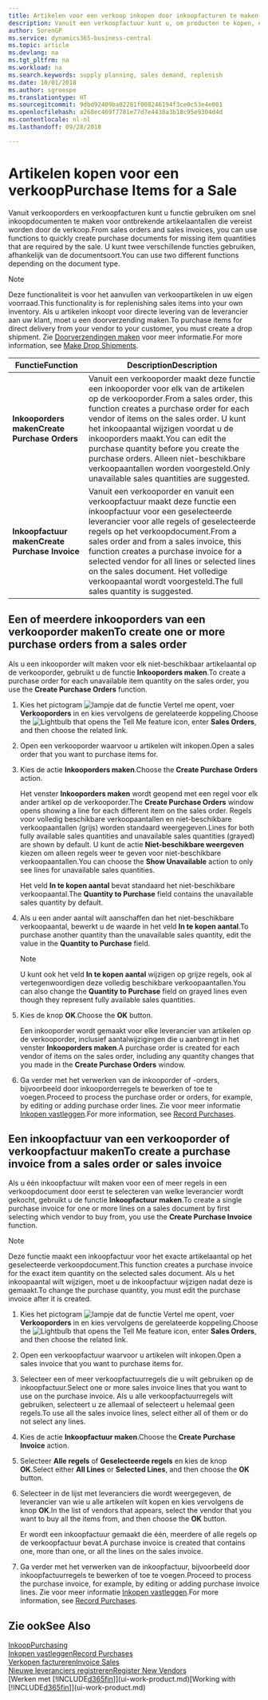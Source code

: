 ```yaml
---
title: Artikelen voor een verkoop inkopen door inkoopfacturen te maken | Microsoft Docs
description: Vanuit een verkoopfactuur kunt u, om producten te kopen, een inkoopfactuur maken voor een leverancier.
author: SorenGP
ms.service: dynamics365-business-central
ms.topic: article
ms.devlang: na
ms.tgt_pltfrm: na
ms.workload: na
ms.search.keywords: supply planning, sales demand, replenish
ms.date: 10/01/2018
ms.author: sgroespe
ms.translationtype: HT
ms.sourcegitcommit: 9dbd92409ba02281f008246194f3ce0c53e4e001
ms.openlocfilehash: a268ec469f7781e77d7e4438a3b18c95e9304d4d
ms.contentlocale: nl-nl
ms.lasthandoff: 09/28/2018

---
```

# <a name="purchase-items-for-a-sale"></a><span data-ttu-id="5aa64-103">Artikelen kopen voor een verkoop</span><span class="sxs-lookup"><span data-stu-id="5aa64-103">Purchase Items for a Sale</span></span>
<span data-ttu-id="5aa64-104">Vanuit verkooporders en verkoopfacturen kunt u functie gebruiken om snel inkoopdocumenten te maken voor ontbrekende artikelaantallen die vereist worden door de verkoop.</span><span class="sxs-lookup"><span data-stu-id="5aa64-104">From sales orders and sales invoices, you can use functions to quickly create purchase documents for missing item quantities that are required by the sale.</span></span> <span data-ttu-id="5aa64-105">U kunt twee verschillende functies gebruiken, afhankelijk van de documentsoort.</span><span class="sxs-lookup"><span data-stu-id="5aa64-105">You can use two different functions depending on the document type.</span></span>

> [!Note]
> <span data-ttu-id="5aa64-106">Deze functionaliteit is voor het aanvullen van verkoopartikelen in uw eigen voorraad.</span><span class="sxs-lookup"><span data-stu-id="5aa64-106">This functionality is for replenishing sales items into your own inventory.</span></span> <span data-ttu-id="5aa64-107">Als u artikelen inkoopt voor directe levering van de leverancier aan uw klant, moet u een doorverzending maken.</span><span class="sxs-lookup"><span data-stu-id="5aa64-107">To purchase items for direct delivery from your vendor to your customer, you must create a drop shipment.</span></span> <span data-ttu-id="5aa64-108">Zie [Doorverzendingen maken](sales-how-drop-shipment.md) voor meer informatie.</span><span class="sxs-lookup"><span data-stu-id="5aa64-108">For more information, see [Make Drop Shipments](sales-how-drop-shipment.md).</span></span>   

|<span data-ttu-id="5aa64-109">Functie</span><span class="sxs-lookup"><span data-stu-id="5aa64-109">Function</span></span>|<span data-ttu-id="5aa64-110">Description</span><span class="sxs-lookup"><span data-stu-id="5aa64-110">Description</span></span>|
|--------|-----------|
|<span data-ttu-id="5aa64-111">**Inkooporders maken**</span><span class="sxs-lookup"><span data-stu-id="5aa64-111">**Create Purchase Orders**</span></span>|<span data-ttu-id="5aa64-112">Vanuit een verkooporder maakt deze functie een inkooporder voor elk van de artikelen op de verkooporder.</span><span class="sxs-lookup"><span data-stu-id="5aa64-112">From a sales order, this function creates a purchase order for each vendor of items on the sales order.</span></span> <span data-ttu-id="5aa64-113">U kunt het inkoopaantal wijzigen voordat u de inkooporders maakt.</span><span class="sxs-lookup"><span data-stu-id="5aa64-113">You can edit the purchase quantity before you create the purchase orders.</span></span> <span data-ttu-id="5aa64-114">Alleen niet-beschikbare verkoopaantallen worden voorgesteld.</span><span class="sxs-lookup"><span data-stu-id="5aa64-114">Only unavailable sales quantities are suggested.</span></span>
|<span data-ttu-id="5aa64-115">**Inkoopfactuur maken**</span><span class="sxs-lookup"><span data-stu-id="5aa64-115">**Create Purchase Invoice**</span></span>|<span data-ttu-id="5aa64-116">Vanuit een verkooporder en vanuit een verkoopfactuur maakt deze functie een inkoopfactuur voor een geselecteerde leverancier voor alle regels of geselecteerde regels op het verkoopdocument.</span><span class="sxs-lookup"><span data-stu-id="5aa64-116">From a sales order and from a sales invoice, this function creates a purchase invoice for a selected vendor for all lines or selected lines on the sales document.</span></span> <span data-ttu-id="5aa64-117">Het volledige verkoopaantal wordt voorgesteld.</span><span class="sxs-lookup"><span data-stu-id="5aa64-117">The full sales quantity is suggested.</span></span>|

## <a name="to-create-one-or-more-purchase-orders-from-a-sales-order"></a><span data-ttu-id="5aa64-118">Een of meerdere inkooporders van een verkooporder maken</span><span class="sxs-lookup"><span data-stu-id="5aa64-118">To create one or more purchase orders from a sales order</span></span>
<span data-ttu-id="5aa64-119">Als u een inkooporder wilt maken voor elk niet-beschikbaar artikelaantal op de verkooporder, gebruikt u de functie **Inkooporders maken**.</span><span class="sxs-lookup"><span data-stu-id="5aa64-119">To create a purchase order for each unavailable item quantity on the sales order, you use the **Create Purchase Orders** function.</span></span>

1. <span data-ttu-id="5aa64-120">Kies het pictogram ![lampje dat de functie Vertel me opent](media/ui-search/search_small.png "Vertel me wat u wilt doen"), voer **Verkooporders** in en kies vervolgens de gerelateerde koppeling.</span><span class="sxs-lookup"><span data-stu-id="5aa64-120">Choose the ![Lightbulb that opens the Tell Me feature](media/ui-search/search_small.png "Tell me what you want to do") icon, enter **Sales Orders**, and then choose the related link.</span></span>
2. <span data-ttu-id="5aa64-121">Open een verkooporder waarvoor u artikelen wilt inkopen.</span><span class="sxs-lookup"><span data-stu-id="5aa64-121">Open a sales order that you want to purchase items for.</span></span>
3. <span data-ttu-id="5aa64-122">Kies de actie **Inkooporders maken**.</span><span class="sxs-lookup"><span data-stu-id="5aa64-122">Choose the **Create Purchase Orders** action.</span></span>

    <span data-ttu-id="5aa64-123">Het venster **Inkooporders maken** wordt geopend met een regel voor elk ander artikel op de verkooporder.</span><span class="sxs-lookup"><span data-stu-id="5aa64-123">The **Create Purchase Orders** window opens showing a line for each different item on the sales order.</span></span> <span data-ttu-id="5aa64-124">Regels voor volledig beschikbare verkoopaantallen en niet-beschikbare verkoopaantallen (grijs) worden standaard weergegeven.</span><span class="sxs-lookup"><span data-stu-id="5aa64-124">Lines for both fully available sales quantities and unavailable sales quantities (grayed) are shown by default.</span></span> <span data-ttu-id="5aa64-125">U kunt de actie **Niet-beschikbare weergeven** kiezen om alleen regels weer te geven voor niet-beschikbare verkoopaantallen.</span><span class="sxs-lookup"><span data-stu-id="5aa64-125">You can choose the **Show Unavailable** action to only see lines for unavailable sales quantities.</span></span>

    <span data-ttu-id="5aa64-126">Het veld **In te kopen aantal** bevat standaard het niet-beschikbare verkoopaantal.</span><span class="sxs-lookup"><span data-stu-id="5aa64-126">The **Quantity to Purchase** field contains the unavailable sales quantity by default.</span></span>
4. <span data-ttu-id="5aa64-127">Als u een ander aantal wilt aanschaffen dan het niet-beschikbare verkoopaantal, bewerkt u de waarde in het veld **In te kopen aantal**.</span><span class="sxs-lookup"><span data-stu-id="5aa64-127">To purchase another quantity than the unavailable sales quantity, edit the value in the **Quantity to Purchase** field.</span></span>

    > [!NOTE]  
    >   <span data-ttu-id="5aa64-128">U kunt ook het veld **In te kopen aantal** wijzigen op grijze regels, ook al vertegenwoordigen deze volledig beschikbare verkoopaantallen.</span><span class="sxs-lookup"><span data-stu-id="5aa64-128">You can also change the **Quantity to Purchase** field on grayed lines even though they represent fully available sales quantities.</span></span>
5. <span data-ttu-id="5aa64-129">Kies de knop **OK**.</span><span class="sxs-lookup"><span data-stu-id="5aa64-129">Choose the **OK** button.</span></span>

    <span data-ttu-id="5aa64-130">Een inkooporder wordt gemaakt voor elke leverancier van artikelen op de verkooporder, inclusief aantalwijzigingen die u aanbrengt in het venster **Inkooporders maken**.</span><span class="sxs-lookup"><span data-stu-id="5aa64-130">A purchase order is created for each vendor of items on the sales order, including any quantity changes that you made in the **Create Purchase Orders** window.</span></span>
7. <span data-ttu-id="5aa64-131">Ga verder met het verwerken van de inkooporder of -orders, bijvoorbeeld door inkooporderregels te bewerken of toe te voegen.</span><span class="sxs-lookup"><span data-stu-id="5aa64-131">Proceed to process the purchase order or orders, for example, by editing or adding purchase order lines.</span></span> <span data-ttu-id="5aa64-132">Zie voor meer informatie [Inkopen vastleggen](purchasing-how-record-purchases.md).</span><span class="sxs-lookup"><span data-stu-id="5aa64-132">For more information, see [Record Purchases](purchasing-how-record-purchases.md).</span></span>


## <a name="to-create-a-purchase-invoice-from-a-sales-order-or-sales-invoice"></a><span data-ttu-id="5aa64-133">Een inkoopfactuur van een verkooporder of verkoopfactuur maken</span><span class="sxs-lookup"><span data-stu-id="5aa64-133">To create a purchase invoice from a sales order or sales invoice</span></span>
<span data-ttu-id="5aa64-134">Als u één inkoopfactuur wilt maken voor een of meer regels in een verkoopdocument door eerst te selecteren van welke leverancier wordt gekocht, gebruikt u de functie **Inkoopfactuur maken**.</span><span class="sxs-lookup"><span data-stu-id="5aa64-134">To create a single purchase invoice for one or more lines on a sales document by first selecting which vendor to buy from, you use the **Create Purchase Invoice** function.</span></span>

> [!NOTE]  
>   <span data-ttu-id="5aa64-135">Deze functie maakt een inkoopfactuur voor het exacte artikelaantal op het geselecteerde verkoopdocument.</span><span class="sxs-lookup"><span data-stu-id="5aa64-135">This function creates a purchase invoice for the exact item quantity on the selected sales document.</span></span> <span data-ttu-id="5aa64-136">Als u het inkoopaantal wilt wijzigen, moet u de inkoopfactuur wijzigen nadat deze is gemaakt.</span><span class="sxs-lookup"><span data-stu-id="5aa64-136">To change the purchase quantity, you must edit the purchase invoice after it is created.</span></span>  

1. <span data-ttu-id="5aa64-137">Kies het pictogram ![lampje dat de functie Vertel me opent](media/ui-search/search_small.png "Vertel me wat u wilt doen"), voer **Verkooporders** in en kies vervolgens de gerelateerde koppeling.</span><span class="sxs-lookup"><span data-stu-id="5aa64-137">Choose the ![Lightbulb that opens the Tell Me feature](media/ui-search/search_small.png "Tell me what you want to do") icon, enter **Sales Orders**, and then choose the related link.</span></span>
2. <span data-ttu-id="5aa64-138">Open een verkoopfactuur waarvoor u artikelen wilt inkopen.</span><span class="sxs-lookup"><span data-stu-id="5aa64-138">Open a sales invoice that you want to purchase items for.</span></span>
3. <span data-ttu-id="5aa64-139">Selecteer een of meer verkoopfactuurregels die u wilt gebruiken op de inkoopfactuur.</span><span class="sxs-lookup"><span data-stu-id="5aa64-139">Select one or more sales invoice lines that you want to use on the purchase invoice.</span></span> <span data-ttu-id="5aa64-140">Als u alle verkoopfactuurregels wilt gebruiken, selecteert u ze allemaal of selecteert u helemaal geen regels.</span><span class="sxs-lookup"><span data-stu-id="5aa64-140">To use all the sales invoice lines, select either all of them or do not select any lines.</span></span>
4. <span data-ttu-id="5aa64-141">Kies de actie **Inkoopfactuur maken**.</span><span class="sxs-lookup"><span data-stu-id="5aa64-141">Choose the **Create Purchase Invoice** action.</span></span>
5. <span data-ttu-id="5aa64-142">Selecteer **Alle regels** of **Geselecteerde regels** en kies de knop **OK**.</span><span class="sxs-lookup"><span data-stu-id="5aa64-142">Select either **All Lines** or **Selected Lines**, and then choose the **OK** button.</span></span>  
6. <span data-ttu-id="5aa64-143">Selecteer in de lijst met leveranciers die wordt weergegeven, de leverancier van wie u alle artikelen wilt kopen en kies vervolgens de knop **OK**.</span><span class="sxs-lookup"><span data-stu-id="5aa64-143">In the list of vendors that appears, select the vendor that you want to buy all the items from, and then choose the **OK** button.</span></span>

    <span data-ttu-id="5aa64-144">Er wordt een inkoopfactuur gemaakt die één, meerdere of alle regels op de verkoopfactuur bevat.</span><span class="sxs-lookup"><span data-stu-id="5aa64-144">A purchase invoice is created that contains one, more than one, or all the lines on the sales invoice.</span></span>
7. <span data-ttu-id="5aa64-145">Ga verder met het verwerken van de inkoopfactuur, bijvoorbeeld door inkoopfactuurregels te bewerken of toe te voegen.</span><span class="sxs-lookup"><span data-stu-id="5aa64-145">Proceed to process the purchase invoice, for example, by editing or adding purchase invoice lines.</span></span> <span data-ttu-id="5aa64-146">Zie voor meer informatie [Inkopen vastleggen](purchasing-how-record-purchases.md).</span><span class="sxs-lookup"><span data-stu-id="5aa64-146">For more information, see [Record Purchases](purchasing-how-record-purchases.md).</span></span>

## <a name="see-also"></a><span data-ttu-id="5aa64-147">Zie ook</span><span class="sxs-lookup"><span data-stu-id="5aa64-147">See Also</span></span>
[<span data-ttu-id="5aa64-148">Inkoop</span><span class="sxs-lookup"><span data-stu-id="5aa64-148">Purchasing</span></span>](purchasing-manage-purchasing.md)  
[<span data-ttu-id="5aa64-149">Inkopen vastleggen</span><span class="sxs-lookup"><span data-stu-id="5aa64-149">Record Purchases</span></span>](purchasing-how-record-purchases.md)  
[<span data-ttu-id="5aa64-150">Verkopen factureren</span><span class="sxs-lookup"><span data-stu-id="5aa64-150">Invoice Sales</span></span>](sales-how-invoice-sales.md)  
[<span data-ttu-id="5aa64-151">Nieuwe leveranciers registreren</span><span class="sxs-lookup"><span data-stu-id="5aa64-151">Register New Vendors</span></span>](purchasing-how-register-new-vendors.md)  
<span data-ttu-id="5aa64-152">[Werken met [!INCLUDE[d365fin](includes/d365fin_md.md)]](ui-work-product.md)</span><span class="sxs-lookup"><span data-stu-id="5aa64-152">[Working with [!INCLUDE[d365fin](includes/d365fin_md.md)]](ui-work-product.md)</span></span>

